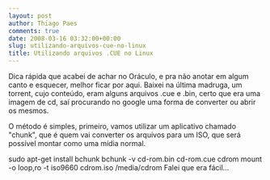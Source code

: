 ```yaml
---
layout: post
author: Thiago Paes
comments: true
date: 2008-03-16 03:32:00+00:00
slug: utilizando-arquivos-cue-no-linux
title: Utilizando arquivos .CUE no Linux
---
```


Dica rápida que acabei de achar no Oráculo, e pra não anotar em algum canto e esquecer, melhor ficar por aqui. Baixei na última madruga, um torrent, cujo conteúdo, eram alguns arquivos .cue e .bin, certo que era uma imagem de cd, saí procurando no google uma forma de converter ou abrir os mesmos.

O método é simples, primeiro, vamos utilizar um aplicativo chamado "chunk", que é quem vai converter os arquivos para um ISO, que será possível montar como uma mídia normal.

sudo apt-get install bchunk
bchunk -v cd-rom.bin cd-rom.cue cdrom
mount -o loop,ro -t iso9660 cdrom.iso /media/cdrom
Falei que era fácil...
